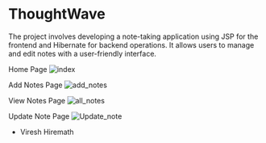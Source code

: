 # ThoughtWave

The project involves developing a note-taking application using JSP for the frontend and Hibernate for backend operations. It allows users to manage and edit notes with a user-friendly interface.

Home Page
![index](https://github.com/vireshh22/ThoughtWave/assets/150522535/0866d9f7-076e-4346-b78b-cbf09247274a)

Add Notes Page
![add_notes](https://github.com/vireshh22/ThoughtWave/assets/150522535/b58061f4-6d1e-4ba6-9fcc-4866aaa967cb)

View Notes Page
![all_notes](https://github.com/vireshh22/ThoughtWave/assets/150522535/dab5e050-bdba-4a22-980e-5e2c9be33e1c)

Update Note Page
![Update_note](https://github.com/vireshh22/ThoughtWave/assets/150522535/d021cbb6-a1b5-4836-82f7-6094120f8318)


- Viresh Hiremath
